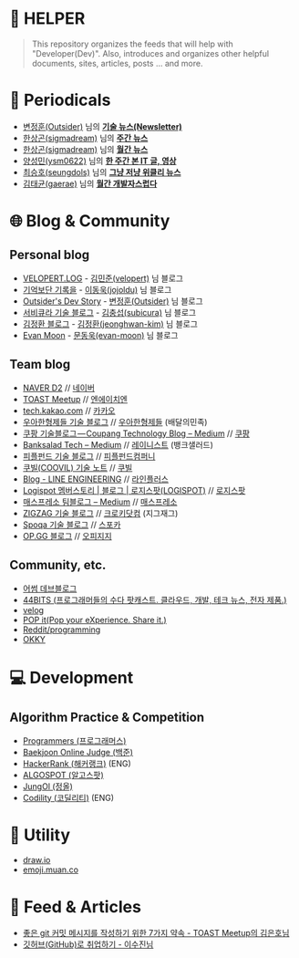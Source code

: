 # :star2: HELPER
> This repository organizes the feeds that will help with "Developer(Dev)". Also, introduces and organizes other helpful documents, sites, articles, posts ... and more.

<!-- developer home link here -->
[김민준(velopert)]: https://github.com/velopert
[김정환(jeonghwan-kim)]: https://github.com/jeonghwan-kim
[김충섭(subicura)]: https://github.com/subicura
[김태균(gaerae)]: https://github.com/gaerae
[변정훈(Outsider)]: https://github.com/outsideris
[양성민(ysm0622)]: https://github.com/ysm0622
[이동욱(jojoldu)]: https://github.com/jojoldu
[최승호(seungdols)]: https://github.com/seungdols
[한상곤(sigmadream)]: http://www.sangkon.com/
[문동욱(evan-moon)]: https://github.com/evan-moon

# :newspaper: Periodicals
- [변정훈(Outsider)][변정훈(Outsider)] 님의 __[기술 뉴스(Newsletter)](https://blog.outsider.ne.kr/category/Newsletter)__
- [한상곤(sigmadream)][한상곤(sigmadream)] 님의 __[주간 뉴스](https://www.sangkon.com/tag/weekly/)__
- [한상곤(sigmadream)][한상곤(sigmadream)] 님의 __[월간 뉴스](https://www.sangkon.com/tag/monthly/)__
- [양성민(ysm0622)][양성민(ysm0622)] 님의 __[한 주간 본 IT 글, 영상](https://velog.io/@chris/series/-%ED%95%9C-%EC%A3%BC%EA%B0%84-%EB%B3%B8-IT-%EA%B8%80-%EC%98%81%EC%83%81)__
- [최승호(seungdols)][최승호(seungdols)] 님의 __[그냥 저냥 위클리 뉴스](https://seungdols.tistory.com/category/%EC%8A%B9%EB%8F%8C%20%EC%93%B0%EB%8B%A4)__
- [김태균(gaerae)][김태균(gaerae)] 님의 __[월간 개발자스럽다](https://blog.gaerae.com/search/label/newsletter)__

# :globe_with_meridians: Blog & Community
## Personal blog
- [VELOPERT.LOG](https://velopert.com/about) - [김민준(velopert)][김민준(velopert)] 님 블로그
- [기억보단 기록을](https://jojoldu.tistory.com/) - [이동욱(jojoldu)][이동욱(jojoldu)] 님 블로그
- [Outsider's Dev Story](https://blog.outsider.ne.kr) - [변정훈(Outsider)][변정훈(Outsider)] 님 블로그
- [서비큐라 기술 블로그](https://subicura.com/) - [김충섭(subicura)][김충섭(subicura)] 님 블로그
- [김정환 블로그](http://jeonghwan-kim.github.io/) - [김정환(jeonghwan-kim)][김정환(jeonghwan-kim)] 님 블로그
- [Evan Moon](https://evan-moon.github.io/) - [문동욱(evan-moon)][문동욱(evan-moon)] 님 블로그

## Team blog
- [NAVER D2](https://d2.naver.com/home) // [네이버](https://www.jobplanet.co.kr/companies/42217/info/%EB%84%A4%EC%9D%B4%EB%B2%84)
- [TOAST Meetup](https://meetup.toast.com/) // [엔에이치엔](https://www.jobplanet.co.kr/companies/88463/info/%EC%97%94%EC%97%90%EC%9D%B4%EC%B9%98%EC%97%94)
- [tech.kakao.com](https://tech.kakao.com/) // [카카오](https://www.jobplanet.co.kr/companies/93880/info/%EC%B9%B4%EC%B9%B4%EC%98%A4)
- [우아한형제들 기술 블로그](http://woowabros.github.io/) // [우아한형제들](https://www.jobplanet.co.kr/companies/61420/info/%EB%B0%B0%EB%8B%AC%EC%9D%98%EB%AF%BC%EC%A1%B1) (배달의민족)
- [쿠팡 기술블로그 — Coupang Technology Blog – Medium](https://medium.com/coupang-tech) // [쿠팡](https://www.jobplanet.co.kr/companies/87444/landing/%EC%BF%A0%ED%8C%A1)
- [Banksalad Tech – Medium](https://medium.com/banksalad) // [레이니스트](https://www.jobplanet.co.kr/companies/276354/info/%EB%A0%88%EC%9D%B4%EB%8B%88%EC%8A%A4%ED%8A%B8) (뱅크샐러드)
- [피플펀드 기술 블로그](https://tech.peoplefund.co.kr/) // [피플펀드컴퍼니](https://www.jobplanet.co.kr/companies/334704/info/%ED%94%BC%ED%94%8C%ED%8E%80%EB%93%9C%EC%BB%B4%ED%8D%BC%EB%8B%88)
- [쿠빌(COOVIL) 기술 노트](https://www.coovil.net/technotes/) // [쿠빌](https://www.jobplanet.co.kr/companies/7013/info/%EC%BF%A0%EB%B9%8C)
- [Blog - LINE ENGINEERING](https://engineering.linecorp.com/ko/blog/) // [라인플러스](https://www.jobplanet.co.kr/companies/89255/info/%EB%9D%BC%EC%9D%B8%ED%94%8C%EB%9F%AC%EC%8A%A4)
- [Logispot 멤버스토리 | 블로그 | 로지스팟(LOGISPOT)](https://blog.logi-spot.com/category/logispot-member-stories/) // [로지스팟](https://www.jobplanet.co.kr/companies/326356/info/%EB%A1%9C%EC%A7%80%EC%8A%A4%ED%8C%9F)
- [매스프레소 팀블로그 – Medium](https://medium.com/qandastudy) // [매스프레소](https://www.jobplanet.co.kr/companies/317622/info/%EB%A7%A4%EC%8A%A4%ED%94%84%EB%A0%88%EC%86%8C)
- [ZIGZAG 기술 블로그](https://devblog.croquis.com/ko/) // [크로키닷컴](https://www.jobplanet.co.kr/companies/6881/info/%ED%81%AC%EB%A1%9C%ED%82%A4%EB%8B%B7%EC%BB%B4) (지그재그)
- [Spoqa 기술 블로그](https://spoqa.github.io/) // [스포카](https://www.jobplanet.co.kr/companies/70599/info/%EC%8A%A4%ED%8F%AC%EC%B9%B4)
- [OP.GG 블로그](http://log.op.gg/) // [오피지지](https://www.jobplanet.co.kr/companies/321744/info/%EC%98%A4%ED%94%BC%EC%A7%80%EC%A7%80)

## Community, etc.
- [어썸 데브블로그](https://awesome-devblog.netlify.com/)
- [44BITS (프로그래머들의 수다 팟캐스트. 클라우드, 개발, 테크 뉴스, 전자 제품.)](https://www.44bits.io/ko)
- [velog](https://velog.io/)
- [POP it(Pop your eXperience. Share it.)](https://www.popit.kr/)
- [Reddit/programming](https://www.reddit.com/r/programming/)
- [OKKY](https://okky.kr/)

# :computer: Development
## Algorithm Practice & Competition
- [Programmers (프로그래머스)](https://programmers.co.kr/learn)
- [Baekjoon Online Judge (백준)](https://www.acmicpc.net/)
- [HackerRank (해커랭크)](https://www.hackerrank.com/) (ENG)
- [ALGOSPOT (알고스팟)](https://algospot.com/)
- [JungOl (정올)](http://www.jungol.co.kr/)
- [Codility (코딜리티)](https://app.codility.com/programmers/) (ENG)

# :link: Utility
- [draw.io](https://www.draw.io/)
- [emoji.muan.co](https://emoji.muan.co)

# :scroll: Feed & Articles
- [좋은 git 커밋 메시지를 작성하기 위한 7가지 약속 - TOAST Meetup의 김은호님](https://meetup.toast.com/posts/106)
- [깃허브(GitHub)로 취업하기 - 이수진님](https://sujinlee.me/professional-github/)